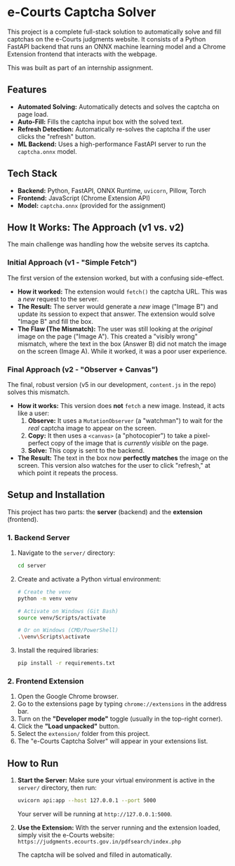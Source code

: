 # e-Courts Captcha Solver

This project is a complete full-stack solution to automatically solve and fill captchas on the e-Courts judgments website. It consists of a Python FastAPI backend that runs an ONNX machine learning model and a Chrome Extension frontend that interacts with the webpage.

This was built as part of an internship assignment.

## Features

* **Automated Solving:** Automatically detects and solves the captcha on page load.
* **Auto-Fill:** Fills the captcha input box with the solved text.
* **Refresh Detection:** Automatically re-solves the captcha if the user clicks the "refresh" button.
* **ML Backend:** Uses a high-performance FastAPI server to run the `captcha.onnx` model.

## Tech Stack

* **Backend:** Python, FastAPI, ONNX Runtime, `uvicorn`, Pillow, Torch
* **Frontend:** JavaScript (Chrome Extension API)
* **Model:** `captcha.onnx` (provided for the assignment)

## How It Works: The Approach (v1 vs. v2)

The main challenge was handling how the website serves its captcha.

### Initial Approach (v1 - "Simple Fetch")

The first version of the extension worked, but with a confusing side-effect.

* **How it worked:** The extension would `fetch()` the captcha URL. This was a *new* request to the server.
* **The Result:** The server would generate a *new* image ("Image B") and update its session to expect that answer. The extension would solve "Image B" and fill the box.
* **The Flaw (The Mismatch):** The user was still looking at the *original* image on the page ("Image A"). This created a "visibly wrong" mismatch, where the text in the box (Answer B) did not match the image on the screen (Image A). While it worked, it was a poor user experience.

### Final Approach (v2 - "Observer + Canvas")

The final, robust version (v5 in our development, `content.js` in the repo) solves this mismatch.

* **How it works:** This version does **not** `fetch` a new image. Instead, it acts like a user:
    1.  **Observe:** It uses a `MutationObserver` (a "watchman") to wait for the *real* captcha image to appear on the screen.
    2.  **Copy:** It then uses a `<canvas>` (a "photocopier") to take a pixel-perfect copy of the image that is *currently visible* on the page.
    3.  **Solve:** This copy is sent to the backend.
* **The Result:** The text in the box now **perfectly matches** the image on the screen. This version also watches for the user to click "refresh," at which point it repeats the process.

## Setup and Installation

This project has two parts: the **server** (backend) and the **extension** (frontend).

### 1. Backend Server

1.  Navigate to the `server/` directory:
    ```bash
    cd server
    ```
2.  Create and activate a Python virtual environment:
    ```bash
    # Create the venv
    python -m venv venv
    
    # Activate on Windows (Git Bash)
    source venv/Scripts/activate
    
    # Or on Windows (CMD/PowerShell)
    .\venv\Scripts\activate
    ```
3.  Install the required libraries:
    ```bash
    pip install -r requirements.txt
    ```

### 2. Frontend Extension

1.  Open the Google Chrome browser.
2.  Go to the extensions page by typing `chrome://extensions` in the address bar.
3.  Turn on the **"Developer mode"** toggle (usually in the top-right corner).
4.  Click the **"Load unpacked"** button.
5.  Select the `extension/` folder from this project.
6.  The "e-Courts Captcha Solver" will appear in your extensions list.

## How to Run

1.  **Start the Server:**
    Make sure your virtual environment is active in the `server/` directory, then run:
    ```bash
    uvicorn api:app --host 127.0.0.1 --port 5000
    ```
    Your server will be running at `http://127.0.0.1:5000`.

2.  **Use the Extension:**
    With the server running and the extension loaded, simply visit the e-Courts website:
    `https://judgments.ecourts.gov.in/pdfsearch/index.php`

    The captcha will be solved and filled in automatically.

